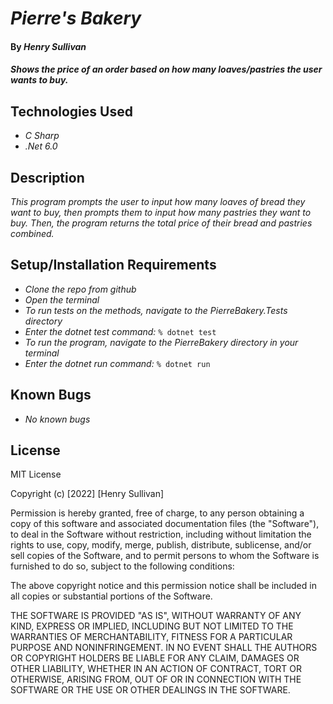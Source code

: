 # _Pierre's Bakery_

#### By _Henry Sullivan_

#### _Shows the price of an order based on how many loaves/pastries the user wants to buy._

## Technologies Used

* _C Sharp_
* _.Net 6.0_

## Description

_This program prompts the user to input how many loaves of bread they want to buy, then prompts them to input how many pastries they want to buy. Then, the program returns the total price of their bread and pastries combined._

## Setup/Installation Requirements

* _Clone the repo from github_
* _Open the terminal_
* _To run tests on the methods, navigate to the PierreBakery.Tests directory_
* _Enter the dotnet test command:_
```% dotnet test```
* _To run the program, navigate to the PierreBakery directory in your terminal_
* _Enter the dotnet run command:_
  ```% dotnet run```

## Known Bugs

* _No known bugs_

## License

MIT License

Copyright (c) [2022] [Henry Sullivan]

Permission is hereby granted, free of charge, to any person obtaining a copy of this software and associated documentation files (the "Software"), to deal in the Software without restriction, including without limitation the rights to use, copy, modify, merge, publish, distribute, sublicense, and/or sell copies of the Software, and to permit persons to whom the Software is furnished to do so, subject to the following conditions:

The above copyright notice and this permission notice shall be included in all copies or substantial portions of the Software.

THE SOFTWARE IS PROVIDED "AS IS", WITHOUT WARRANTY OF ANY KIND, EXPRESS OR IMPLIED, INCLUDING BUT NOT LIMITED TO THE WARRANTIES OF MERCHANTABILITY, FITNESS FOR A PARTICULAR PURPOSE AND NONINFRINGEMENT. IN NO EVENT SHALL THE AUTHORS OR COPYRIGHT HOLDERS BE LIABLE FOR ANY CLAIM, DAMAGES OR OTHER LIABILITY, WHETHER IN AN ACTION OF CONTRACT, TORT OR OTHERWISE, ARISING FROM, OUT OF OR IN CONNECTION WITH THE SOFTWARE OR THE USE OR OTHER DEALINGS IN THE SOFTWARE.